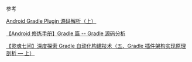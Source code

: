 

参考

[Android Gradle Plugin 源码解析（上）](https://mp.weixin.qq.com/s?__biz=MzIwMTAzMTMxMg==&mid=2649492752&idx=1&sn=1d1ad65c63667d96b72452a492cbde58&chksm=8eec86efb99b0ff9378916d061f70d56bc1c27c795ef5c36cd5692886c3cbb1109636951a5c3&scene=38#wechat_redirect)

[【Android 修炼手册】Gradle 篇 -- Gradle 源码分析](https://juejin.cn/post/6844903858641043463#heading-43)

[【灵魂七问】深度探索 Gradle 自动化构建技术（五、Gradle 插件架构实现原理剖析 — 上）](https://juejin.cn/post/6844904142725447687#heading-5)

